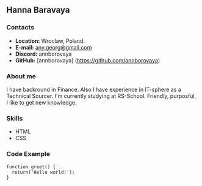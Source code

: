 ## Hanna Baravaya

### Contacts
* **Location:** Wroclaw, Poland.
* **E-mail:** any.georg@gmail.com
* **Discord:** annborovaya
* **GitHub:** [annborovaya] (https://github.com/annborovaya)

### About me
I have backround in Finance. Also I have experience in IT-sphere as a Technical Sourcer.
I'm currently studying at RS-School.
Friendly, purposful, I like to get new knowledge.

### Skills
* HTML
* CSS

### Code Example
```
function greet() {
  return('Hello world!');
}
```